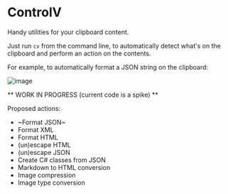 # ControlV

Handy utilities for your clipboard content.

Just run `cv` from the command line, to automatically detect what's on the clipboard and perform an action on the contents.

For example, to automatically format a JSON string on the clipboard:

![image](https://user-images.githubusercontent.com/4059030/158376499-681364b9-b41c-4c3f-adf7-2504397118d6.png)


** WORK IN PROGRESS (current code is a spike) **

Proposed actions:

- ~Format JSON~
- Format XML
- Format HTML
- (un)escape HTML
- (un)escape JSON
- Create C# classes from JSON
- Markdown to HTML conversion
- Image compression
- Image type conversion
